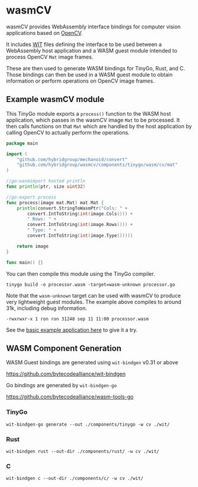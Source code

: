 # wasmCV

wasmCV provides WebAssembly interface bindings for computer vision applications based on [OpenCV](https://github.com/opencv/opencv).

It includes [WIT](https://github.com/WebAssembly/component-model/blob/main/design/mvp/WIT.md) files defining the interface to be used between a WebAssembly host application and a WASM guest module intended to process  OpenCV `Mat` image frames.

These are then used to generate WASM bindings for TinyGo, Rust, and C. Those bindings can then be used in a WASM guest module to obtain information or perform operations on OpenCV image frames.

## Example wasmCV module

This TinyGo module exports a `process()` function to the WASM host application, which passes in the wasmCV image `Mat` to be processed. It then calls functions on that `Mat` which are handled by the host application by calling OpenCV to actually perform the operations.

```go
package main

import (
	"github.com/hybridgroup/mechanoid/convert"
	"github.com/hybridgroup/wasmcv/components/tinygo/wasm/cv/mat"
)

//go:wasmimport hosted println
func println(ptr, size uint32)

//go:export process
func process(image mat.Mat) mat.Mat {
	println(convert.StringToWasmPtr("Cols: " +
		convert.IntToString(int(image.Cols())) +
		" Rows: " +
		convert.IntToString(int(image.Rows())) +
		" Type: " +
		convert.IntToString(int(image.Type()))))

	return image
}

func main() {}
```

You can then compile this module using the TinyGo compiler.

```shell
tinygo build -o processor.wasm -target=wasm-unknown processor.go
```

Note that the `wasm-unknown` target can be used with wasmCV to produce very lightweight guest modules. The example above compiles to around 31k, including debug information.

```shell
-rwxrwxr-x 1 ron ron 31248 sep 11 11:00 processor.wasm
```

See the [basic example application here](./examples/basic) to give it a try.

## WASM Component Generation

WASM Guest bindings are generated using `wit-bindgen` v0.31 or above

https://github.com/bytecodealliance/wit-bindgen

Go bindings are generated by `wit-bindgen-go`

https://github.com/bytecodealliance/wasm-tools-go

### TinyGo

```shell
wit-bindgen-go generate --out ./components/tinygo -w cv ./wit/
```

### Rust

```shell
wit-bindgen rust --out-dir ./components/rust/ -w cv ./wit/
```

### C

```shell
wit-bindgen c --out-dir ./components/c/ -w cv ./wit/
```

